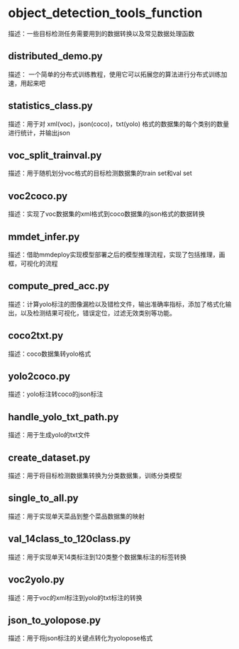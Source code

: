 # object_detection_tools_function
描述：一些目标检测任务需要用到的数据转换以及常见数据处理函数
## distributed_demo.py
描述： 一个简单的分布式训练教程，使用它可以拓展您的算法进行分布式训练加速，用起来吧
##  statistics_class.py
描述：用于对 xml(voc)，json(coco)，txt(yolo) 格式的数据集的每个类别的数量进行统计，并输出json
## voc_split_trainval.py
描述：用于随机划分voc格式的目标检测数据集的train set和val set
## voc2coco.py
描述：实现了voc数据集的xml格式到coco数据集的json格式的数据转换
## mmdet_infer.py
描述：借助mmdeploy实现模型部署之后的模型推理流程，实现了包括推理，画框，可视化的流程
## compute_pred_acc.py
描述：计算yolo标注的图像漏检以及错检文件，输出准确率指标，添加了格式化输出，以及检测结果可视化，错误定位，过滤无效类别等功能。
## coco2txt.py
描述：coco数据集转yolo格式
## yolo2coco.py
描述：yolo标注转coco的json标注
## handle_yolo_txt_path.py
描述：用于生成yolo的txt文件
## create_dataset.py
描述：用于将目标检测数据集转换为分类数据集，训练分类模型
## single_to_all.py
描述：用于实现单天菜品到整个菜品数据集的映射
## val_14class_to_120class.py
描述：用于实现单天14类标注到120类整个数据集标注的标签转换
## voc2yolo.py
描述：用于voc的xml标注到yolo的txt标注的转换
## json_to_yolopose.py
描述：用于将json标注的关键点转化为yolopose格式
